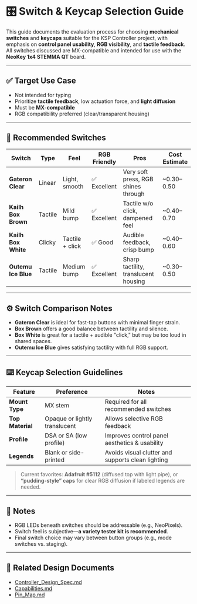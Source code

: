 # 🎛️ Switch & Keycap Selection Guide

This guide documents the evaluation process for choosing **mechanical switches** and **keycaps** suitable for the KSP Controller project, with emphasis on **control panel usability**, **RGB visibility**, and **tactile feedback**. All switches discussed are MX-compatible and intended for use with the **NeoKey 1x4 STEMMA QT** board.

---

## ✅ Target Use Case

- Not intended for typing
- Prioritize **tactile feedback**, low actuation force, and **light diffusion**
- Must be **MX-compatible**
- RGB compatibility preferred (clear/transparent housing)

---

## 🔘 Recommended Switches

| Switch               | Type     | Feel                | RGB Friendly | Pros                                  | Cost Estimate |
|----------------------|----------|---------------------|--------------|----------------------------------------|----------------|
| **Gateron Clear**    | Linear   | Light, smooth       | ✅ Excellent  | Very soft press, RGB shines through   | ~$0.30–$0.50   |
| **Kailh Box Brown**  | Tactile  | Mild bump           | ✅ Excellent  | Tactile w/o click, dampened feel      | ~$0.40–$0.70   |
| **Kailh Box White**  | Clicky   | Tactile + click     | ✅ Good       | Audible feedback, crisp bump          | ~$0.40–$0.60   |
| **Outemu Ice Blue**  | Tactile  | Medium bump         | ✅ Excellent  | Sharp tactility, translucent housing  | ~$0.30–$0.50   |

---

## ⚙️ Switch Comparison Notes

- **Gateron Clear** is ideal for fast-tap buttons with minimal finger strain.
- **Box Brown** offers a good balance between tactility and silence.
- **Box White** is great for a tactile + audible "click," but may be too loud in shared spaces.
- **Outemu Ice Blue** gives satisfying tactility with full RGB support.

---

## ⌨️ Keycap Selection Guidelines

| Feature               | Preference                | Notes                                             |
|------------------------|---------------------------|----------------------------------------------------|
| **Mount Type**         | MX stem                   | Required for all recommended switches              |
| **Top Material**       | Opaque or lightly translucent | Allows selective RGB feedback                     |
| **Profile**            | DSA or SA (low profile)   | Improves control panel aesthetics & usability      |
| **Legends**            | Blank or side-printed     | Avoids visual clutter and supports clean lighting  |

> Current favorites: **Adafruit #5112** (diffused top with light pipe), or **“pudding-style” caps** for clear RGB diffusion if labeled legends are needed.

---

## 📝 Notes

- RGB LEDs beneath switches should be addressable (e.g., NeoPixels).
- Switch feel is subjective—**a variety tester kit is recommended**.
- Final switch choice may vary between button groups (e.g., mode switches vs. staging).

---

## 🔗 Related Design Documents

- [Controller_Design_Spec.md](./Controller_Design_Spec.md)
- [Capabilities.md](./Capabilities.md)
- [Pin_Map.md](./Pin_Map.md)
